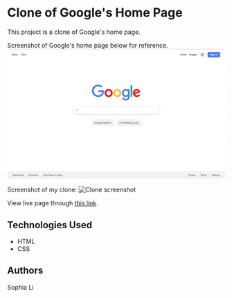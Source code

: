 # Clone of Google's Home Page

This project is a clone of Google's home page. 

Screenshot of Google's home page below for reference. 
![Google screenshot](images/Google-screenshot.png)


Screenshot of my clone:
![Clone screenshot](Google-clone-screenshot.png)

View live page through [this link](https://sophi-li.github.io/google-clone/).

## Technologies Used
- HTML
- CSS

## Authors
Sophia Li